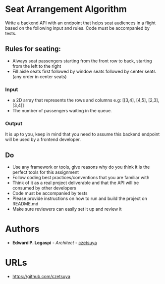# Seat Arrangement Algorithm

Write a backend API with an endpoint that helps seat audiences in a flight based on the following input and rules. 
Code must be accompanied by tests.

## Rules for seating:

 - Always seat passengers starting from the front row to back, starting from the left to the right
 - Fill aisle seats first followed by window seats followed by center seats (any order in center seats)
 
### Input
 - a 2D array that represents the rows and columns e.g: [[3,4], [4,5], [2,3], [3,4]]
 - The number of passengers waiting in the queue.
 
### Output

It is up to you, keep in mind that you need to assume this backend endpoint will be used by a frontend developer.

## Do

 - Use any framework or tools, give reasons why do you think it is the perfect tools for this assignment
 - Follow coding best practices/conventions that you are familiar with
 - Think of it as a real project deliverable and that the API will be consumed by other developers
 - Code must be accompanied by tests
 - Please provide instructions on how to run and build the project on README.md
 - Make sure reviewers can easily set it up and review it
 
# Authors

* **Edward P. Legaspi** - *Architect* - [czetsuya](https://bitbucket.com/czetsuya)

# URLs

 * https://github.com/czetsuya